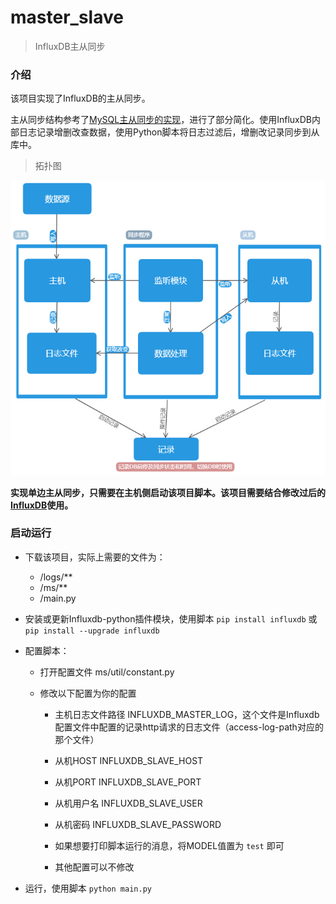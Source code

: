 # master_slave
> InfluxDB主从同步

### 介绍

该项目实现了InfluxDB的主从同步。

主从同步结构参考了[MySQL主从同步的实现](https://blog.csdn.net/linuxlsq/article/details/52606292)，进行了部分简化。使用InfluxDB内部日志记录增删改查数据，使用Python脚本将日志过滤后，增删改记录同步到从库中。

> 拓扑图

![InfluxDB同步系统](refer/InfluxDB同步系统.png)

**实现单边主从同步，只需要在主机侧启动该项目脚本。该项目需要结合修改过后的[InfluxDB](https://github.com/callELPSYCONGROO/influxdb)使用。**

### 启动运行

* 下载该项目，实际上需要的文件为：
    * /logs/**
    * /ms/**
    * /main.py
    
* 安装或更新Influxdb-python插件模块，使用脚本 `pip install influxdb` 或 `pip install --upgrade influxdb`

* 配置脚本：

    * 打开配置文件 ms/util/constant.py
    
    * 修改以下配置为你的配置
        * 主机日志文件路径 INFLUXDB_MASTER_LOG，这个文件是Influxdb配置文件中配置的记录http请求的日志文件（access-log-path对应的那个文件）
        
        * 从机HOST INFLUXDB_SLAVE_HOST
        
        * 从机PORT INFLUXDB_SLAVE_PORT
        
        * 从机用户名 INFLUXDB_SLAVE_USER
        
        * 从机密码 INFLUXDB_SLAVE_PASSWORD
        
        * 如果想要打印脚本运行的消息，将MODEL值置为 `test` 即可
        
        * 其他配置可以不修改

* 运行，使用脚本 `python main.py`